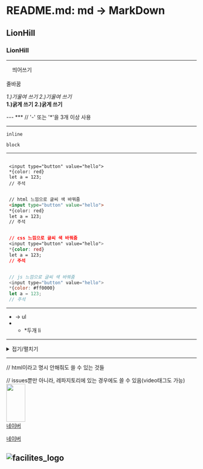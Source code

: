 # README.md: md -> MarkDown
## LionHill 
### LionHill 
---

&nbsp;&nbsp;&nbsp; 띄어쓰기  
<br> 줄바꿈

*1.)기울여 쓰기* _2.)기울여 쓰기_ <br>
**1.)굵게 쓰기** __2.)굵게 쓰기__

--- *** // '-' 또는 '*'을 3개 이상 사용 

***

`inline`


```
block
```

---

```

 <input type="button" value="hello">
 *{color: red}
 let a = 123;
 // 주석

```

```html

 // html 느낌으로 글씨 색 바꿔줌
 <input type="button" value="hello">
 *{color: red}
 let a = 123;
 // 주석

```

```css

 // css 느낌으로 글씨 색 바꿔줌
 <input type="button" value="hello">
 *{color: red}
 let a = 123;
 // 주석

```

```javascript

 // js 느낌으로 글씨 색 바꿔줌
 <input type="button" value="hello">
 *{color: #ff0000}
 let a = 123;
 // 주석

```
---

* -> ul
* *  *두개 li

---

<details>
<summary>접기/펼치기</summary>

hello

</details>

---
 
// html이라고 명시 안해줘도 쓸 수 있는 것들

// issues뿐만 아니라, 레파지토리에 있는 경우에도 쓸 수 있음(video태그도 가능) <br>
<img src="https://github.com/Git-JY/LionHill/assets/133798923/aab922bb-eeb5-4ccd-89ef-a65fcd7a43f8" width="50px" height="100px"> <br>
<a href="https://www.naver.com/">네이버</a>

[네이버](https://www.naver.com/ "이런 식으로 하는 거임")

![facilites_logo](https://github.com/Git-JY/LionHill/assets/133798923/aab922bb-eeb5-4ccd-89ef-a65fcd7a43f8)
---

